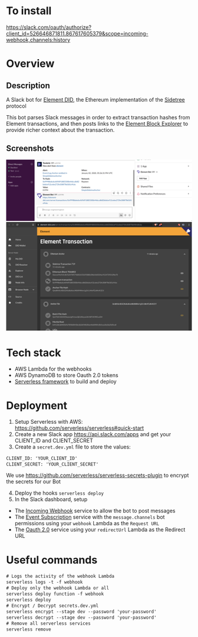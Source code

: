 # To install

https://slack.com/oauth/authorize?client_id=526646871811.867617605379&scope=incoming-webhook,channels:history

# Overview

## Description
A Slack bot for [Element DID](https://github.com/decentralized-identity/element), the Ethereum implementation of the [Sidetree](https://github.com/decentralized-identity/sidetree) protocol

This bot parses Slack messages in order to extract transaction hashes from Element transactions, and then posts links to the [Element Block Explorer](https://medium.com/transmute-techtalk/element-block-explorer-bb6d2c712664) to provide richer context about the transaction.

## Screenshots

![Slack screenshot](./images/slack.png)
![Slack block explorer](./images/block-explorer.png)

# Tech stack

- AWS Lambda for the webhooks
- AWS DynamoDB to store Oauth 2.0 tokens
- [Serverless framework](https://github.com/serverless/serverless) to build and deploy

# Deployment

1) Setup Serverless with AWS: https://github.com/serverless/serverless#quick-start
2) Create a new Slack app https://api.slack.com/apps and get your CLIENT_ID and CLIENT_SECRET
3) Create a `secret.dev.yml` file to store the values:
```
CLIENT_ID: 'YOUR_CLIENT_ID'
CLIENT_SECRET: 'YOUR_CLIENT_SECRET'
```
We use https://github.com/serverless/serverless-secrets-plugin to encrypt the secrets for our Bot

4) Deploy the hooks `serverless deploy`
5) In the Slack dashboard, setup
- The [Incoming Webhook](https://api.slack.com/messaging/webhooks) service to allow the bot to post messages
- The [Event Subscription](https://api.slack.com/events-api) service with the `message.channels` bot permissions using your `webhook` Lambda as the `Request URL`
- The [Oauth 2.0](https://api.slack.com/docs/oauth) service using your `redirectUrl` Lambda as the Redirect URL

# Useful commands

```
# Logs the activity of the webhook Lambda
serverless logs -t -f webhook
# Deploy only the webhook Lambda or all
serverless deploy function -f webhook
serverless deploy
# Encrypt / Decrypt secrets.dev.yml
serverless encrypt --stage dev --password 'your-password'
serverless decrypt --stage dev --password 'your-password'
# Remove all serverless services
serverless remove
```

